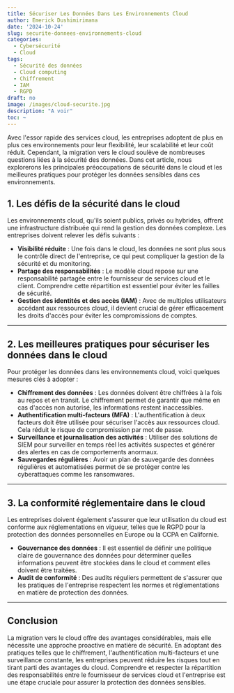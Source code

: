 ```yaml
---
title: Sécuriser Les Données Dans Les Environnements Cloud
author: Emerick Dushimirimana
date: '2024-10-24'
slug: securite-donnees-environnements-cloud
categories:
  - Cybersécurité
  - Cloud
tags:
  - Sécurité des données
  - Cloud computing
  - Chiffrement
  - IAM
  - RGPD
draft: no
image: /images/cloud-securite.jpg
description: "A voir"
toc: ~
---
```


Avec l'essor rapide des services cloud, les entreprises adoptent de plus en plus ces environnements pour leur flexibilité, leur scalabilité et leur coût réduit. Cependant, la migration vers le cloud soulève de nombreuses questions liées à la sécurité des données. Dans cet article, nous explorerons les principales préoccupations de sécurité dans le cloud et les meilleures pratiques pour protéger les données sensibles dans ces environnements.


## 1. Les défis de la sécurité dans le cloud  
Les environnements cloud, qu'ils soient publics, privés ou hybrides, offrent une infrastructure distribuée qui rend la gestion des données complexe. Les entreprises doivent relever les défis suivants :

- **Visibilité réduite** : Une fois dans le cloud, les données ne sont plus sous le contrôle direct de l'entreprise, ce qui peut compliquer la gestion de la sécurité et du monitoring.
- **Partage des responsabilités** : Le modèle cloud repose sur une responsabilité partagée entre le fournisseur de services cloud et le client. Comprendre cette répartition est essentiel pour éviter les failles de sécurité.
- **Gestion des identités et des accès (IAM)** : Avec de multiples utilisateurs accédant aux ressources cloud, il devient crucial de gérer efficacement les droits d'accès pour éviter les compromissions de comptes.

---

## 2. Les meilleures pratiques pour sécuriser les données dans le cloud  
Pour protéger les données dans les environnements cloud, voici quelques mesures clés à adopter :

- **Chiffrement des données** : Les données doivent être chiffrées à la fois au repos et en transit. Le chiffrement permet de garantir que même en cas d'accès non autorisé, les informations restent inaccessibles.
- **Authentification multi-facteurs (MFA)** : L'authentification à deux facteurs doit être utilisée pour sécuriser l'accès aux ressources cloud. Cela réduit le risque de compromission par mot de passe.
- **Surveillance et journalisation des activités** : Utiliser des solutions de SIEM pour surveiller en temps réel les activités suspectes et générer des alertes en cas de comportements anormaux.
- **Sauvegardes régulières** : Avoir un plan de sauvegarde des données régulières et automatisées permet de se protéger contre les cyberattaques comme les ransomwares.

---

## 3. La conformité réglementaire dans le cloud  
Les entreprises doivent également s'assurer que leur utilisation du cloud est conforme aux réglementations en vigueur, telles que le RGPD pour la protection des données personnelles en Europe ou la CCPA en Californie.

- **Gouvernance des données** : Il est essentiel de définir une politique claire de gouvernance des données pour déterminer quelles informations peuvent être stockées dans le cloud et comment elles doivent être traitées.
- **Audit de conformité** : Des audits réguliers permettent de s'assurer que les pratiques de l'entreprise respectent les normes et réglementations en matière de protection des données.

---

## Conclusion  
La migration vers le cloud offre des avantages considérables, mais elle nécessite une approche proactive en matière de sécurité. En adoptant des pratiques telles que le chiffrement, l'authentification multi-facteurs et une surveillance constante, les entreprises peuvent réduire les risques tout en tirant parti des avantages du cloud. Comprendre et respecter la répartition des responsabilités entre le fournisseur de services cloud et l'entreprise est une étape cruciale pour assurer la protection des données sensibles.
